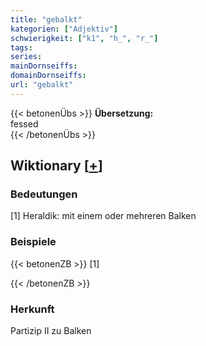 ```yaml
---
title: "gebalkt"
kategorien: ["Adjektiv"]
schwierigkeit: ["k1", "h_", "r_"]
tags:
series:
mainDornseiffs:
domainDornseiffs:
url: "gebalkt"
---
```


{{< betonenÜbs >}}
**Übersetzung:**  
fessed  
{{< /betonenÜbs >}}

## Wiktionary [[+](https://de.wiktionary.org/wiki/gebalkt)]

### Bedeutungen
[1] Heraldik: mit einem oder mehreren Balken  

### Beispiele
{{< betonenZB >}}
[1]  

{{< /betonenZB >}}
### Herkunft
Partizip II zu Balken  


